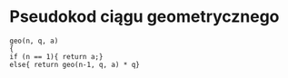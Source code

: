# Pseudokod ciągu geometrycznego
```
geo(n, q, a)
{
if (n == 1){ return a;}
else{ return geo(n-1, q, a) * q}
```
